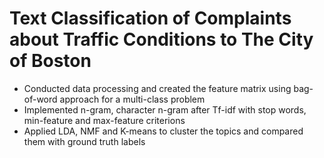 # Text Classification of Complaints about Traffic Conditions to The City of Boston
* Conducted data processing and created the feature matrix using bag-of-word approach for a multi-class problem
* Implemented n-gram, character n-gram after Tf-idf with stop words, min-feature and max-feature criterions
* Applied LDA, NMF and K-means to cluster the topics and compared them with ground truth labels
